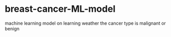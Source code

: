 # breast-cancer-ML-model
machine learning model on learning weather the cancer type is malignant or benign
